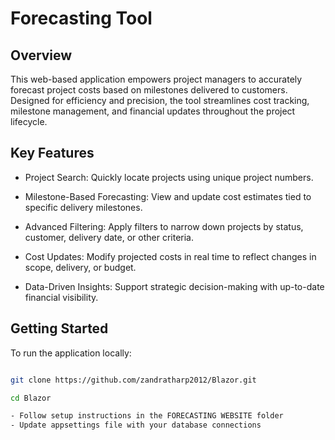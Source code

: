 # Forecasting Tool


## Overview

This web-based application empowers project managers to accurately forecast project costs based on milestones delivered to customers. Designed for efficiency and precision, the tool streamlines cost tracking, milestone management, and financial updates throughout the project lifecycle.



## Key Features

- Project Search: Quickly locate projects using unique project numbers.

- Milestone-Based Forecasting: View and update cost estimates tied to specific delivery milestones.

- Advanced Filtering: Apply filters to narrow down projects by status, customer, delivery date, or other criteria.

- Cost Updates: Modify projected costs in real time to reflect changes in scope, delivery, or budget.

- Data-Driven Insights: Support strategic decision-making with up-to-date financial visibility.



## Getting Started

To run the application locally:

```bash

git clone https://github.com/zandratharp2012/Blazor.git

cd Blazor

- Follow setup instructions in the FORECASTING WEBSITE folder
- Update appsettings file with your database connections

